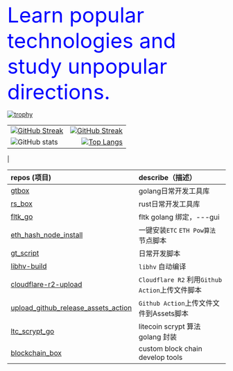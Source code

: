 <font size=20 color=blue>Learn popular technologies and study unpopular directions.</font>

[![trophy](https://github-profile-trophy.vercel.app/?username=george012&title=Stars,Followers,Commits,Repositories,MultipleLang,PullRequest&theme=onedark)](https://github.com/ryo-ma/github-profile-trophy)


|||
|:-|-:|
| [![GitHub Streak](https://streak-stats.demolab.com?user=george012&theme=dark-minimalist&date_format=%5BY.%5Dn.j)](https://git.io/streak-stats) | [![GitHub Streak](https://streak-stats.demolab.com?user=george012&theme=dark-minimalist&locale=zh_Hans&date_format=%5BY.%5Dn.j)](https://git.io/streak-stats) |
| ![GitHub stats](https://github-readme-stats.vercel.app/api?username=george012&show_icons=true&theme=great-gatsby&include_all_commits=true&count_private=true) | [![Top Langs](https://github-readme-stats.vercel.app/api/top-langs/?username=george012&hide=css,scss,html&layout=compact&langs_count=6)](https://github.com/anuraghazra/github-readme-stats)
 |

|repos (项目)|describe（描述）|
|:-|:-|
|[gtbox](https://github.com/george012/gtbox)|golang日常开发工具库|
|[rs_box](https://github.com/george012/rs_box)|rust日常开发工具库|
|[fltk_go](https://github.com/george012/fltk_go)|fltk golang 绑定，---gui|
|[eth_hash_node_install](https://github.com/george012/eth_hash_node_install)|一键安装`ETC` `ETH Pow算法`节点脚本|
|[gt_script](https://github.com/george012/gt_script)|日常开发脚本|
|[libhv-build](https://github.com/george012/libhv-build)|`libhv` 自动编译|
|[cloudflare-r2-upload](https://github.com/george012/cloudflare-r2-upload)|`Cloudflare R2` 利用`Github Action`上传文件脚本|
|[upload_github_release_assets_action](https://github.com/george012/upload_github_release_assets_action)|`Github Action`上传文件文件到Assets脚本|
|[ltc_scrypt_go](https://github.com/george012/ltc_scrypt_go)|litecoin scrypt 算法 golang 封装|
|[blockchain_box](https://github.com/george012/blockchain_box)| custom block chain develop tools|
